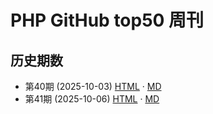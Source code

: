 # PHP GitHub top50 周刊

## 历史期数

- 第40期 (2025-10-03) [HTML](docs/top50-2025-W40.html) · [MD](releases/top50-2025-W40.md)
- 第41期 (2025-10-06) [HTML](docs/top50-2025-W41.html) · [MD](releases/top50-2025-W41.md)
